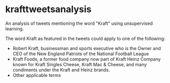 # krafttweetsanalysis
An analysis of tweets mentioning the word "Kraft" using unsupervised learning.

The word Kraft as featured in the tweets could apply to one of the following:
- Robert Kraft, businessman and sports executive who is the Owner and CEO of the New England Patriots of the National Football League
- Kraft Foods, a former food company now part of Kraft Heinz Company known for Kraft Singles Cheese, Kraft Mac & Cheese, and many condiments under the Kraft and Heinz brands. 
- Other applicable terms




 

